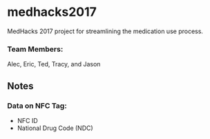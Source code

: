 # medhacks2017
MedHacks 2017 project for streamlining the medication use process.

### Team Members:
Alec, Eric, Ted, Tracy, and Jason

## Notes



### Data on NFC Tag:
+ NFC ID
+ National Drug Code (NDC)
